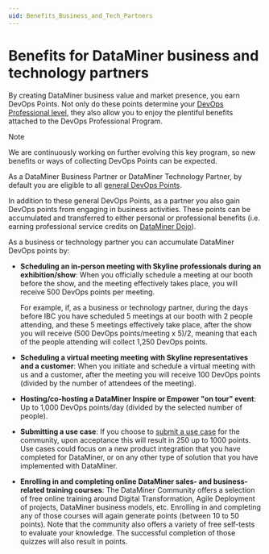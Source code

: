 ```yaml
---
uid: Benefits_Business_and_Tech_Partners
---
```


# Benefits for DataMiner business and technology partners

By creating DataMiner business value and market presence, you earn DevOps Points. Not only do these points determine your [DevOps Professional level](xref:Benefits_DevOps_Professionals_Program#accumulating-devops-points), they also allow you to enjoy the plentiful benefits attached to the DevOps Professional Program.

> [!NOTE]
> We are continuously working on further evolving this key program, so new benefits or ways of collecting DevOps Points can be expected.

As a DataMiner Business Partner or DataMiner Technology Partner, by default you are eligible to all [general DevOps Points](xref:Benefits_DevOps_Professionals_Program).

In addition to these general DevOps Points, as a partner you also gain DevOps points from engaging in business activities. These points can be accumulated and transferred to either personal or professional benefits (i.e. earning professional service credits on [DataMiner Dojo](https://community.dataminer.services/professional-service-credits/)).

As a business or technology partner you can accumulate DataMiner DevOps points by:

- **Scheduling an in-person meeting with Skyline professionals during an exhibition/show**: When you officially schedule a meeting at our booth before the show, and the meeting effectively takes place, you will receive 500 DevOps points per meeting.

  For example, if, as a business or technology partner, during the days before IBC you have scheduled 5 meetings at our booth with 2 people attending, and these 5 meetings effectively take place, after the show you will receive (500 DevOps points/meeting x 5)/2, meaning that each of the people attending will collect 1,250 DevOps points.

- **Scheduling a virtual meeting meeting with Skyline representatives and a customer**: When you initiate and schedule a virtual meeting with us and a customer, after the meeting you will receive 100 DevOps points (divided by the number of attendees of the meeting).

- **Hosting/co-hosting a DataMiner Inspire or Empower "on tour" event**: Up to 1,000 DevOps points/day (divided by the selected number of people).

- **Submitting a use case**: If you choose to [submit a use case](https://community.dataminer.services/download/use-case-template/) for the community, upon acceptance this will result in 250 up to 1000 points. Use cases could focus on a new product integration that you have completed for DataMiner, or on any other type of solution that you have implemented with DataMiner.

- **Enrolling in and completing online DataMiner sales- and business-related training courses**: The DataMiner Community offers a selection of free online training around Digital Transformation, Agile Deployment of projects, DataMiner business models, etc. Enrolling in and completing any of those courses will again generate points (between 10 to 50 points). Note that the community also offers a variety of free self-tests to evaluate your knowledge. The successful completion of those quizzes will also result in points.
